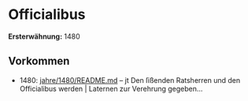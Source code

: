 # Officialibus

**Ersterwähnung:** 1480

## Vorkommen
- 1480: [jahre/1480/README.md](../jahre/1480/README.md) – jt Den ſißenden Ratsherren und den Officialibus werden
| Laternen zur Verehrung gegeben...
